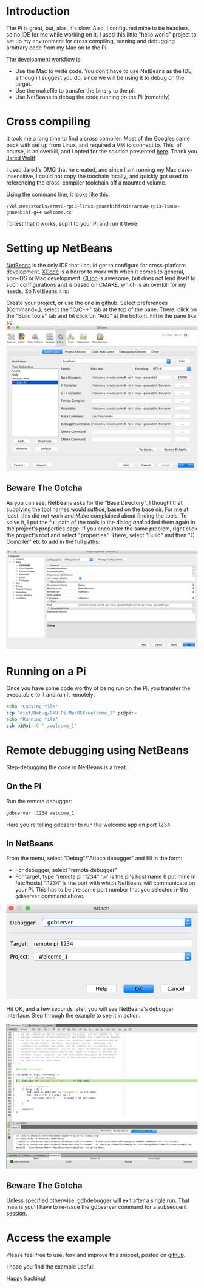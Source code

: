 # Introduction

The Pi is great, but, alas, it's slow. Also, I configured mine to be headless, so no IDE for me while working on it.
I used this little "hello world" project to set up my environment for cross compiling, running and debugging arbitrary code from my Mac on to the Pi.

The development workflow is:

- Use the Mac to write code. You don't have to use NetBeans as the IDE, although I suggest you do, since we will be using it to debug on the target.
- Use the makefile to transfer the binary to the pi.
- Use NetBeans to debug the code running on the Pi (remotely)

# Cross compiling

It took me a long time to find a cross compiler. Most of the Googles came back with set up from Linux, and required a VM to connect to. This, of course, is an overkill, and I opted for the solution presented [here](https://www.jaredwolff.com/toolchains/).
Thank you [Jared Wolff](https://www.jaredwolff.com/)!

I used Jared's DMG that he created, and since I am running my Mac case-insensitive, I could not copy the toochain locally, and quickly got used to referencing the cross-compiler toolchain off a mounted volume.

Using the command line, it looks like this:

```
/Volumes/xtools/armv8-rpi3-linux-gnueabihf/bin/armv8-rpi3-linux-gnueabihf-g++ welcome.cc
```
To test that it works, scp it to your Pi and run it there.

# Setting up NetBeans

[NetBeans](https://netbeans.org/downloads/) is the only IDE that I could get to configure for cross-platform development. [XCode](https://developer.apple.com/xcode/) is a horror to work with when it comes to general, non-iOS or Mac development. [CLion](https://www.jetbrains.com/clion/download/) is awesome, but does not lend itself to such configurations and is based on CMAKE, which is an overkill for my needs.
So NetBeans it is:

Create your project, or use the one in github.
Select preferences (Command+,), select the "C/C++" tab at the top of the pane.
There, click on the "Build tools" tab and hit click on "Add" at the bottom.
Fill in the pane like so:
![Build tools setup](/docs/build-tools.png "Build tools setup")

## Beware The Gotcha

As you can see, NetBeans asks for the "Base Directory". I thought that supplying the tool names would suffice, based on the base dir.
For me at least, this did not work and Make complained about finding the tools.
To solve it, I put the full path of the tools in the dialog _and_ added them again in the project's properties page.
If you encounter the same problem, right click the project's root and select "properties".
There, select "Build" and then "C Compiler" etc to add in the full paths:

![Build tools paths](/docs/build-tools-paths.png "Build tools paths")

# Running on a Pi

Once you have some code worthy of being run on the Pi, you transfer the executable to it and run it remotely:

```bash
echo "Copying file"
scp "dist/Debug/GNU-Pi-MacOSX/welcome_1" pi@pi:~
echo "Running file"
ssh pi@pi -C "./welcome_1"

```

# Remote debugging using NetBeans

Step-debugging the code in NetBeans is a treat.

## On the Pi

Run the remote debugger:

```bash
gdbserver :1234 welcome_1
```

Here you're telling gdbserer to run the welcome app on port 1234.

## In NetBeans

From the menu, select "Debug"/"Attach debugger" and fill in the form:

- For debugger, select "remote debugger"
- For target, type "remote pi :1234"
'pi' is the pi's host name (I put mine in /etc/hosts)
':1234' is the port with which NetBeans will communicate on your Pi. This has to be the same port number that you selected in the `gdbserver` command above.

![GDB server setup](/docs/gdbserver.png "GDB server setup")

Hit OK, and a few seconds later, you will see NetBeans's debugger interface.
Step through the exanple to see it in action. 

![Debugging](/docs/debugging.png "Debugging")

## Beware The Gotcha

Unless specified otherwise, gdbdebugger will exit after a single run. That means you'll have to re-issue the gdbserver command for a subsequent session.
 
# Access the example

Please feel free to use, fork and improve this snippet, posted on [github](https://github.com/ihassin/cross-compile-macosx-pi).

I hope you find the example useful!

Happy hacking!

